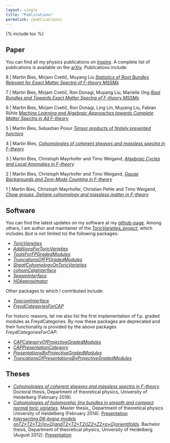 ```yaml
---
layout: single
title: "Publications"
permalink: /publications/
---
```


{% include toc %}



## Paper

You can find all my physics publications on [inspire](https://inspirehep.net/author/profile/M.Bies.1). A complete list of publications is available on the
[arXiv](https://arxiv.org/search/?query=Martin+Bies&searchtype=author&abstracts=hide&order=-announced_date_first&size=50). Publications include:

8 | Martin Bies, Mirjam Cvetič, Muyang Liu [*Statistics of Root Bundles Relevant for Exact Matter Spectra of F-theory MSSMs*](https://arxiv.org/abs/2104.08297)

7 | Martin Bies, Mirjam Cvetič, Ron Donagi, Muyang Liu, Marielle Ong [*Root Bundles and Towards Exact Matter Spectra of F-theory MSSMs*](https://arxiv.org/abs/2102.10115)

6 | Martin Bies, Mirjam Cvetič, Ron Donagi, Ling Lin, Muyang Liu, Fabian Rühle [*Machine Learning and Algebraic Approaches towards Complete Matter Spectra in 4d F-theory*](https://arxiv.org/abs/2007.00009)

5 | Martin Bies, Sebastian Posur [*Tensor products of finitely presented functors*](https://arxiv.org/abs/1909.00172)

4 | Martin Bies, [*Cohomologies of coherent sheaves and massless spectra in F-theory*](https://arxiv.org/abs/1802.08860)

3 | Martin Bies, Christoph Mayrhofer and Timo Weigand, [*Algebraic Cycles and Local Anomalies in F-theory*](https://arxiv.org/abs/1706.08528)

2 | Martin Bies, Christoph Mayrhofer and Timo Weigand, [*Gauge Backgrounds and Zero-Mode Counting in F-theory*](https://arxiv.org/abs/1706.04616)

1 | Martin Bies, Christoph Mayrhofer, Christian Pehle and Timo Weigand, [*Chow groups, Deligne cohomology and massless matter in F-theory*](https://arxiv.org/abs/1402.5144)



## Software
You can find the latest updates on my software at my [github-page](https://github.com/herearound). Among others, I am author and maintainer of the [*ToricVarieties_project*](https://github.com/homalg-project/ToricVarieties_project), which includes (but is not limited to) the following packages:

* [*ToricVarieties*](https://github.com/homalg-project/ToricVarieties_project/tree/master/ToricVarieties)
* [*AdditionsForToricVarieties*](https://github.com/homalg-project/ToricVarieties_project/tree/master/AdditionsForToricVarieties)
* [*ToolsForFPGradedModules*](https://github.com/homalg-project/ToricVarieties_project/tree/master/ToolsForFPGradedModules)
* [*TruncationsOfFPGradedModules*](https://github.com/homalg-project/ToricVarieties_project/tree/master/TruncationsOfFPGradedModules)
* [*SheafCohomologyOnToricVarieties*](https://github.com/homalg-project/ToricVarieties_project/tree/master/SheafCohomologyOnToricVarieties)
* [*cohomCalgInterface*](https://github.com/homalg-project/ToricVarieties_project/tree/master/cohomCalgInterface)
* [*SpasmInterface*](https://github.com/homalg-project/ToricVarieties_project/tree/master/SpasmInterface)
* [*H0Approximator*](https://github.com/homalg-project/ToricVarieties_project/tree/master/H0Approximator)

Other packages to which I contributed include:

* [*TopcomInterface*](https://github.com/homalg_project/TopcomInterface)
* [*FreydCategoriesForCAP*](https://github.com/homalg-project/CAP_project/tree/master/FreydCategoriesForCAP)

For historic reasons, let me also list the first implementation of f.p. graded modules as FreydCategories. By now these packages are deprecated and their functionality is provided by the above packages *FreydCategoriesForCAP*:

* [*CAPCategoryOfProjectiveGradedModules*](https://github.com/HereAround/CAPCategoryOfProjectiveGradedModules)
* [*CAPPresentationCategory*](https://github.com/HereAround/CAPPresentationCategory)
* [*PresentationsByProjectiveGradedModules*](https://github.com/HereAround/PresentationsByProjectiveGradedModules)
* [*TruncationsOfPresentationsByProjectiveGradedModules*](https://github.com/HereAround/TruncationsOfPresentationsByProjectiveGradedModules)

## Theses
* [*Cohomologies of coherent sheaves and massless spectra in F-theory*](https://arxiv.org/abs/1802.08860). Doctoral thesis, Department of theoretical physics, University of Heidelberg (February 2018).
* [*Cohomologies of holomorphic line bundles in smooth and compact normal toric varieties*](/Master_thesis_MartinBies.pdf). Master thesis,, Department of theoretical physics University of Heidelberg (February 2014). [Presentation](/Master_thesis_presentation.pdf)
* [*Intersecting D6-brane models onT2×T2×T2/(σ×Ω)andT2×T2×T2/(Z2×Z2×σ×Ω)orientifolds*](/Bachelor_thesis_MartinBies.pdf). Bachelor thesis, Department of theoretical physics, University of Heidelberg (August 2012). [Presentation](/Bachelor_thesis_presentation.pdf)
